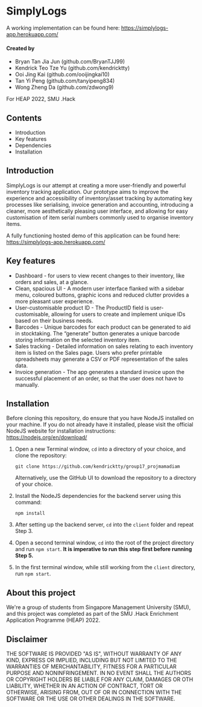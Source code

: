 # SimplyLogs #
A working implementation can be found here: https://simplylogs-app.herokuapp.com/

#### Created by ####
* Bryan Tan Jia Jun (github.com/BryanTJJ99)
* Kendrick Teo Tze Yu (github.com/kendricktty)
* Ooi Jing Kai (github.com/ooijingkai10)
* Tan Yi Peng (github.com/tanyipeng834)
* Wong Zheng Da (github.com/zdwong9)

For HEAP 2022, SMU .Hack

## Contents ##
* Introduction
* Key features
* Dependencies
* Installation

## Introduction ##
SimplyLogs is our attempt at creating a more user-friendly and powerful inventory tracking application. Our prototype aims to improve the experience and accessibility of inventory/asset tracking by automating key processes like serialising, invoice generation and accounting, introducing a cleaner, more aesthetically pleasing user interface, and allowing for easy customisation of item serial numbers commonly used to organise inventory items.

A fully functioning hosted demo of this application can be found here: https://simplylogs-app.herokuapp.com/

## Key features ##
* Dashboard - for users to view recent changes to their inventory, like orders and sales, at a glance.
* Clean, spacious UI - A modern user interface flanked with a sidebar menu, coloured buttons, graphic icons and reduced clutter provides a more pleasant user experience.
* User-customisable product ID - The ProductID field is user-customisable, allowing for users to create and implement unique IDs based on their business needs.
* Barcodes - Unique barcodes for each product can be generated to aid in stocktaking. The “generate” button generates a unique barcode storing information on the selected inventory item.
* Sales tracking - Detailed information on sales relating to each inventory item is listed on the Sales page. Users who prefer printable spreadsheets may generate a CSV or PDF representation of the sales data.
* Invoice generation - The app generates a standard invoice upon the successful placement of an order, so that the user does not have to manually.

## Installation ##

Before cloning this repository, do ensure that you have NodeJS installed on your machine. If you do not already have it installed, please visit the official NodeJS website for installation instructions: https://nodejs.org/en/download/

1. Open a new Terminal window, `cd` into a directory of your choice, and clone the repository:

    `git clone https://github.com/kendricktty/group17_projmamadiam`

    Alternatively, use the GitHub UI to download the repository to a directory of your choice.

2. Install the NodeJS dependencies for the backend server using this command:

    `npm install`

3. After setting up the backend server, `cd` into the `client` folder and repeat Step 3.

4. Open a second terminal window, `cd` into the root of the project directory and run `npm start`. **It is imperative to run this step first before running Step 5.**
   
5. In the first terminal window, while still working from the `client` directory, run `npm start`.

## About this project ##
We're a group of students from Singapore Management University (SMU), and this project was completed as part of the SMU .Hack Enrichment Application Programme (HEAP) 2022.

## Disclaimer ##
THE SOFTWARE IS PROVIDED "AS IS", WITHOUT WARRANTY OF ANY KIND, EXPRESS OR IMPLIED, INCLUDING BUT NOT LIMITED TO THE WARRANTIES OF MERCHANTABILITY, FITNESS FOR A PARTICULAR PURPOSE AND NONINFRINGEMENT. IN NO EVENT SHALL THE AUTHORS OR COPYRIGHT HOLDERS BE LIABLE FOR ANY CLAIM, DAMAGES OR OTH LIABILITY, WHETHER IN AN ACTION OF CONTRACT, TORT OR OTHERWISE, ARISING FROM, OUT OF OR IN CONNECTION WITH THE SOFTWARE OR THE USE OR OTHER DEALINGS IN THE SOFTWARE.